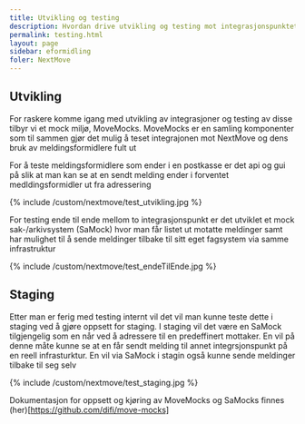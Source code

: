 ```yaml
---
title: Utvikling og testing
description: Hvordan drive utvikling og testing mot integrasjonspunktet
permalink: testing.html
layout: page
sidebar: eformidling
foler: NextMove
---
```


## Utvikling

For raskere komme igang med utvikling av integrasjoner og testing av disse tilbyr vi et mock miljø, MoveMocks. 
MoveMocks er en samling komponenter som til sammen gjør det mulig å teset integrajonen mot NextMove og dens bruk av meldingsformidlere fult ut

For å teste meldingsformidlere som ender i  en postkasse er det api og gui på slik at man kan se at en sendt melding ender i forventet medldingsformidler ut fra adressering
 
 {% include /custom/nextmove/test_utvikling.jpg %}

 For testing ende til ende mellom to integrasjonspunkt er det utviklet et mock sak-/arkivsystem (SaMock) hvor man får listet ut motatte meldinger samt har mulighet til å sende meldinger tilbake til sitt eget fagsystem via samme infrastruktur 
 
 {% include /custom/nextmove/test_endeTilEnde.jpg %}



## Staging

Etter man er ferig med testing internt vil det vil man kunne teste dette i staging ved å gjøre oppsett for staging. I staging vil det være en SaMock tilgjengelig som en når ved å adressere til en predeffinert mottaker. En vil på denne måte kunne se at en får sendt melding til annet integrsjonspunkt på en reell infrasturktur. En vil via SaMock i stagin også kunne sende meldinger tilbake til seg selv


 {% include /custom/nextmove/test_staging.jpg %}



 Dokumentasjon for oppsett og kjøring av MoveMocks og SaMocks finnes (her)[https://github.com/difi/move-mocks]



